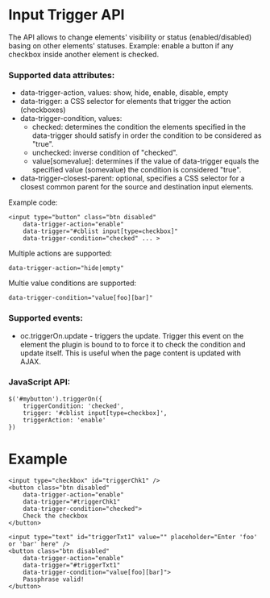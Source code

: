 # Input Trigger API

The API allows to change elements' visibility or status (enabled/disabled) basing on other elements' statuses. Example: enable a button if any checkbox inside another element is checked.

### Supported data attributes:

- data-trigger-action, values: show, hide, enable, disable, empty
- data-trigger: a CSS selector for elements that trigger the action (checkboxes)
- data-trigger-condition, values:
    - checked: determines the condition the elements specified in the data-trigger should satisfy in order the condition to be considered as "true".
    - unchecked: inverse condition of "checked".
    - value[somevalue]: determines if the value of data-trigger equals the specified value (somevalue) the condition is considered "true".
- data-trigger-closest-parent: optional, specifies a CSS selector for a closest common parent for the source and destination input elements.

Example code:

    <input type="button" class="btn disabled"
        data-trigger-action="enable"
        data-trigger="#cblist input[type=checkbox]"
        data-trigger-condition="checked" ... >

Multiple actions are supported:

    data-trigger-action="hide|empty"

Multie value conditions are supported:

    data-trigger-condition="value[foo][bar]"

### Supported events:

- oc.triggerOn.update - triggers the update. Trigger this event on the element the plugin is bound to to force it to check the condition and update itself. This is useful when the page content is updated with AJAX.

### JavaScript API:

    $('#mybutton').triggerOn({
        triggerCondition: 'checked',
        trigger: '#cblist input[type=checkbox]',
        triggerAction: 'enable' 
    })

# Example

    <input type="checkbox" id="triggerChk1" />
    <button class="btn disabled"
        data-trigger-action="enable"
        data-trigger="#triggerChk1"
        data-trigger-condition="checked">
        Check the checkbox
    </button>

    <input type="text" id="triggerTxt1" value="" placeholder="Enter 'foo' or 'bar' here" />
    <button class="btn disabled"
        data-trigger-action="enable"
        data-trigger="#triggerTxt1"
        data-trigger-condition="value[foo][bar]">
        Passphrase valid!
    </button>
